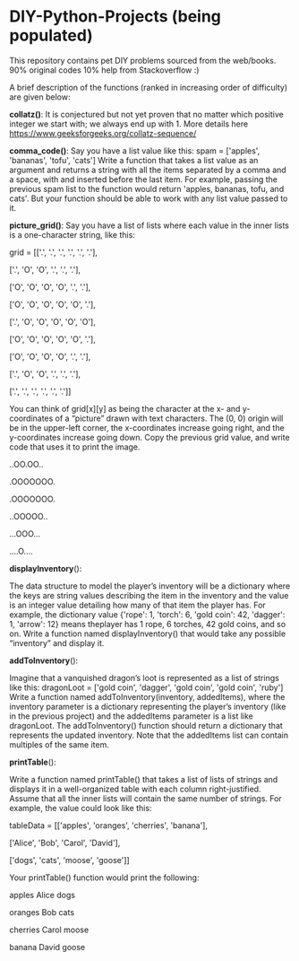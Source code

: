 # DIY-Python-Projects (being populated)
This repository contains pet DIY problems sourced from the web/books. 90% original codes 10% help from Stackoverflow :) 

A brief description of the functions (ranked in increasing order of difficulty) are given below:

**collatz()**: 
It is conjectured but not yet proven that no matter which positive integer we start with; we always end up with 1.
More details here https://www.geeksforgeeks.org/collatz-sequence/

**comma_code()**: 
Say you have a list value like this: spam = ['apples', 'bananas', 'tofu', 'cats']
Write a function that takes a list value as an argument and returns a string with all the items separated by a comma and 
a space, with and inserted before the last item. For example, passing the previous spam list to the function would return 
'apples, bananas, tofu, and cats'. But your function should be able to work with any list value passed to it.

**picture_grid()**:
Say you have a list of lists where each value in the inner lists is a one-character string, like this:

grid = [['.', '.', '.', '.', '.', '.'],

['.', 'O', 'O', '.', '.', '.'],

['O', 'O', 'O', 'O', '.', '.'],

['O', 'O', 'O', 'O', 'O', '.'],

['.', 'O', 'O', 'O', 'O', 'O'],

['O', 'O', 'O', 'O', 'O', '.'],

['O', 'O', 'O', 'O', '.', '.'],

['.', 'O', 'O', '.', '.', '.'],

['.', '.', '.', '.', '.', '.']]

You can think of grid[x][y] as being the character at the x- and y-coordinates of a “picture” drawn with text characters. The (0, 0) origin will be in the upper-left corner, the x-coordinates increase going right, and the y-coordinates increase going down. Copy the previous grid value, and write code that uses it to print the image.

..OO.OO..

.OOOOOOO.

.OOOOOOO.

..OOOOO..

...OOO...

....O....

**displayInventory**():

The data structure to model the player’s inventory will be a dictionary where the keys are string values describing the item 
in the inventory and the value is an integer value detailing how many of that item the player has. For example, the dictionary 
value {'rope': 1, 'torch': 6, 'gold coin': 42, 'dagger': 1, 'arrow': 12} means theplayer has 1 rope, 6 torches, 42 gold coins,
and so on. Write a function named displayInventory() that would take any possible “inventory” and display it.

**addToInventory**():

Imagine that a vanquished dragon’s loot is represented as a list of strings like this:
dragonLoot = ['gold coin', 'dagger', 'gold coin', 'gold coin', 'ruby']
Write a function named addToInventory(inventory, addedItems), where the inventory parameter is a dictionary representing the 
player’s inventory (like in the previous project) and the addedItems parameter is a list like dragonLoot. The addToInventory()
function should return a dictionary that represents the updated inventory. Note that the addedItems list can contain multiples 
of the same item.

**printTable**():

Write a function named printTable() that takes a list of lists of strings and displays it in a well-organized table with each column right-justified. Assume that all the inner lists will contain the same number of strings.
For example, the value could look like this:

tableData = [['apples', 'oranges', 'cherries', 'banana'],

['Alice', 'Bob', 'Carol', 'David'],

['dogs', 'cats', 'moose', 'goose']]

Your printTable() function would print the following:

apples Alice dogs

oranges Bob cats

cherries Carol moose

banana David goose
